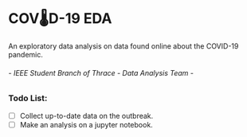 # COV:thermometer:D-19 EDA 
An exploratory data analysis on data found online about the COVID-19 pandemic.

###### - IEEE Student Branch of Thrace - Data Analysis Team -

### Todo List:
- [ ] Collect up-to-date data on the outbreak.
- [ ] Make an analysis on a jupyter notebook.
